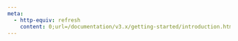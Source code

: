 ```yaml
---
meta:
  - http-equiv: refresh
    content: 0;url=/documentation/v3.x/getting-started/introduction.html
---
```

